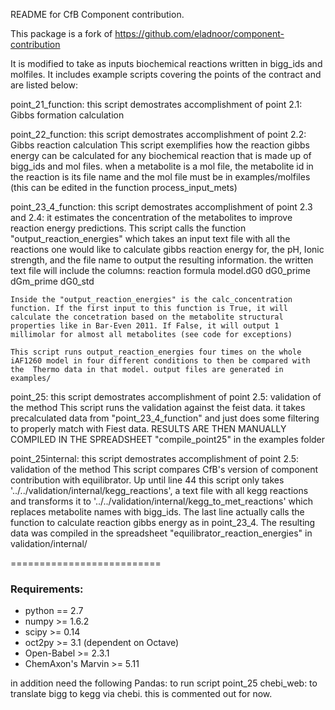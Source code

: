 README for CfB Component contribution.

This package is a fork of https://github.com/eladnoor/component-contribution

It is modified to take as inputs biochemical reactions written in bigg_ids and molfiles. It includes example scripts covering the points of the contract and are listed below:



point_21_function: this script demostrates accomplishment of point 2.1: Gibbs formation calculation

point_22_function: this script demostrates accomplishment of point 2.2: Gibbs reaction calculation
	This script exemplifies how the reaction gibbs energy can be calculated for any biochemical reaction that is made up of bigg_ids and mol files. when a metabolite is a mol file, the metabolite id in the reaction is its file name and the mol file must be in examples/molfiles (this can be edited in the function process_input_mets)


point_23_4_function: this script demostrates accomplishment of point 2.3 and 2.4: it estimates the concentration of the metabolites to improve reaction energy predictions.
	This script calls the function "output_reaction_energies" which takes an input text file with all the reactions one would like to calculate gibbs reaction energy for, the pH, Ionic strength, and the file name to output the resulting information. the written text file will include the columns: reaction formula	model.dG0	dG0_prime	dGm_prime	dG0_std

	Inside the "output_reaction_energies" is the calc_concentration function. If the first input to this function is True, it will calculate the concetration based on the metabolite structural properties like in Bar-Even 2011. If False, it will output 1 millimolar for almost all metabolites (see code for exceptions)

	This script runs output_reaction_energies four times on the whole iAF1260 model in four different conditions to then be compared with the  Thermo data in that model. output files are generated in examples/

point_25: this script demostrates accomplishment of point 2.5: validation of the method
	This script runs the validation against the feist data. it takes precalculated data from "point_23_4_function" and just does some filtering to properly match with Fiest data. RESULTS ARE THEN MANUALLY COMPILED IN THE SPREADSHEET "compile_point25" in the examples folder

point_25internal: this script demostrates accomplishment of point 2.5: validation of the method
	This script compares CfB's version of component contribution with equilibrator. Up until line 44 this script only takes '../../validation/internal/kegg_reactions', a text file with all kegg reactions and transforms it to '../../validation/internal/kegg_to_met_reactions' which replaces metabolite names with bigg_ids.
	The last line actually calls the function to calculate reaction gibbs energy as in point_23_4. The resulting data was compiled in the spreadsheet "equilibrator_reaction_energies" in validation/internal/


==========================

### Requirements:
* python == 2.7
* numpy >= 1.6.2
* scipy >= 0.14
* oct2py >= 3.1 (dependent on Octave)
* Open-Babel >= 2.3.1
* ChemAxon's Marvin >= 5.11

in addition need the following
Pandas: to run script point_25
chebi_web: to translate bigg to kegg via chebi. this is commented out for now.
